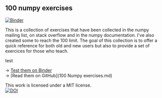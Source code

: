 ## 100 numpy exercises

[![Binder](http://mybinder.org/badge.svg)](http://mybinder.org:/repo/rougier/numpy-100/notebooks/100%20Numpy%20exercises.ipynb)

This is a collection of exercises that have been collected in the numpy mailing
list, on stack overflow and in the numpy documentation. I've also created some
to reach the 100 limit. The goal of this collection is to offer a quick
reference for both old and new users but also to provide a set of exercices for
those who teach.

test

→ [Test them on Binder](http://mybinder.org:/repo/rougier/numpy-100/notebooks/100%20Numpy%20exercises.ipynb)  
→ [Read them on GitHub](100 Numpy exercises.md)  

This work is licensed under a MIT license.  
[![DOI](https://zenodo.org/badge/10173/rougier/numpy-100.svg)](https://zenodo.org/badge/latestdoi/10173/rougier/numpy-100)
